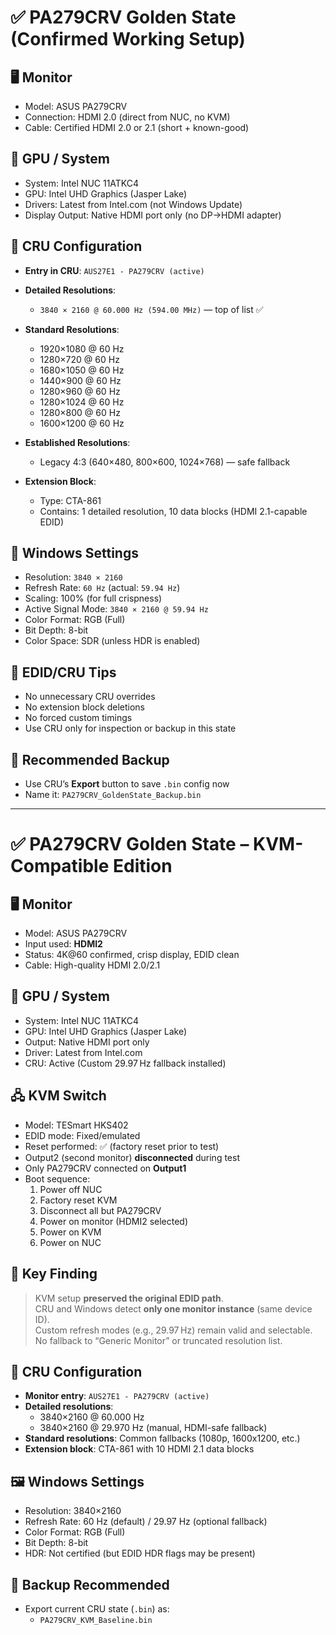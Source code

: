 # ✅ PA279CRV Golden State (Confirmed Working Setup)

## 🖥️ Monitor
- Model: ASUS PA279CRV
- Connection: HDMI 2.0 (direct from NUC, no KVM)
- Cable: Certified HDMI 2.0 or 2.1 (short + known-good)

## 🧠 GPU / System
- System: Intel NUC 11ATKC4
- GPU: Intel UHD Graphics (Jasper Lake)
- Drivers: Latest from Intel.com (not Windows Update)
- Display Output: Native HDMI port only (no DP→HDMI adapter)

## 🧰 CRU Configuration
- **Entry in CRU**: `AUS27E1 - PA279CRV (active)`
- **Detailed Resolutions**:
  - `3840 × 2160 @ 60.000 Hz (594.00 MHz)` — top of list ✅

- **Standard Resolutions**:
  - 1920×1080 @ 60 Hz
  - 1280×720 @ 60 Hz
  - 1680×1050 @ 60 Hz
  - 1440×900 @ 60 Hz
  - 1280×960 @ 60 Hz
  - 1280×1024 @ 60 Hz
  - 1280×800 @ 60 Hz
  - 1600×1200 @ 60 Hz

- **Established Resolutions**:
  - Legacy 4:3 (640×480, 800×600, 1024×768) — safe fallback

- **Extension Block**:
  - Type: CTA-861
  - Contains: 1 detailed resolution, 10 data blocks (HDMI 2.1-capable EDID)

## 🧪 Windows Settings
- Resolution: `3840 × 2160`
- Refresh Rate: `60 Hz` (actual: `59.94 Hz`)
- Scaling: 100% (for full crispness)
- Active Signal Mode: `3840 × 2160 @ 59.94 Hz`
- Color Format: RGB (Full)
- Bit Depth: 8-bit
- Color Space: SDR (unless HDR is enabled)

## 🧼 EDID/CRU Tips
- No unnecessary CRU overrides
- No extension block deletions
- No forced custom timings
- Use CRU only for inspection or backup in this state

## 💾 Recommended Backup
- Use CRU’s **Export** button to save `.bin` config now
- Name it: `PA279CRV_GoldenState_Backup.bin`

---

# ✅ PA279CRV Golden State – KVM-Compatible Edition

## 🖥️ Monitor
- Model: ASUS PA279CRV
- Input used: **HDMI2**
- Status: 4K@60 confirmed, crisp display, EDID clean
- Cable: High-quality HDMI 2.0/2.1

## 🧠 GPU / System
- System: Intel NUC 11ATKC4
- GPU: Intel UHD Graphics (Jasper Lake)
- Output: Native HDMI port only
- Driver: Latest from Intel.com
- CRU: Active (Custom 29.97 Hz fallback installed)

## 🖧 KVM Switch
- Model: TESmart HKS402
- EDID mode: Fixed/emulated
- Reset performed: ✅ (factory reset prior to test)
- Output2 (second monitor) **disconnected** during test
- Only PA279CRV connected on **Output1**
- Boot sequence:
  1. Power off NUC
  2. Factory reset KVM
  3. Disconnect all but PA279CRV
  4. Power on monitor (HDMI2 selected)
  5. Power on KVM
  6. Power on NUC

## 🔑 Key Finding
> KVM setup **preserved the original EDID path**.  
> CRU and Windows detect **only one monitor instance** (same device ID).  
> Custom refresh modes (e.g., 29.97 Hz) remain valid and selectable.  
> No fallback to “Generic Monitor” or truncated resolution list.

## 🧰 CRU Configuration
- **Monitor entry**: `AUS27E1 - PA279CRV (active)`
- **Detailed resolutions**:
  - 3840×2160 @ 60.000 Hz
  - 3840×2160 @ 29.970 Hz (manual, HDMI-safe fallback)
- **Standard resolutions**: Common fallbacks (1080p, 1600x1200, etc.)
- **Extension block**: CTA-861 with 10 HDMI 2.1 data blocks

## 🖼️ Windows Settings
- Resolution: 3840×2160
- Refresh Rate: 60 Hz (default) / 29.97 Hz (optional fallback)
- Color Format: RGB (Full)
- Bit Depth: 8-bit
- HDR: Not certified (but EDID HDR flags may be present)

## 💾 Backup Recommended
- Export current CRU state (`.bin`) as:
  - `PA279CRV_KVM_Baseline.bin`

